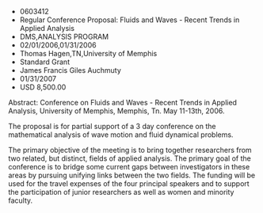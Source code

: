 
* 0603412
* Regular Conference Proposal: Fluids and Waves - Recent Trends in Applied Analysis
* DMS,ANALYSIS PROGRAM
* 02/01/2006,01/31/2006
* Thomas Hagen,TN,University of Memphis
* Standard Grant
* James Francis Giles Auchmuty
* 01/31/2007
* USD 8,500.00

Abstract: Conference on Fluids and Waves - Recent Trends in Applied Analysis,
University of Memphis, Memphis, Tn. May 11-13th, 2006.

The proposal is for partial support of a 3 day conference on the mathematical
analysis of wave motion and fluid dynamical problems.

The primary objective of the meeting is to bring together researchers from two
related, but distinct, fields of applied analysis. The primary goal of the
conference is to bridge some current gaps between investigators in these areas
by pursuing unifying links between the two fields. The funding will be used for
the travel expenses of the four principal speakers and to support the
participation of junior researchers as well as women and minority faculty.


